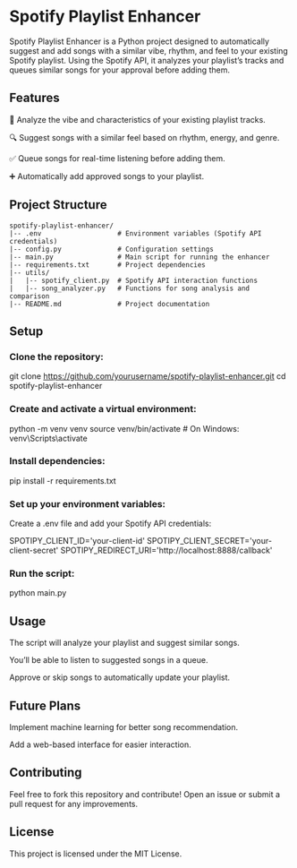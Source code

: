 # Spotify Playlist Enhancer

Spotify Playlist Enhancer is a Python project designed to automatically suggest and add songs with a similar vibe, rhythm, and feel to your existing Spotify playlist. Using the Spotify API, it analyzes your playlist’s tracks and queues similar songs for your approval before adding them.

## Features

🎵 Analyze the vibe and characteristics of your existing playlist tracks.

🔍 Suggest songs with a similar feel based on rhythm, energy, and genre.

✅ Queue songs for real-time listening before adding them.

➕ Automatically add approved songs to your playlist.

## Project Structure
```
spotify-playlist-enhancer/
|-- .env                   # Environment variables (Spotify API credentials)
|-- config.py              # Configuration settings
|-- main.py                # Main script for running the enhancer
|-- requirements.txt       # Project dependencies
|-- utils/
|   |-- spotify_client.py  # Spotify API interaction functions
|   |-- song_analyzer.py   # Functions for song analysis and comparison
|-- README.md              # Project documentation
```


## Setup

### Clone the repository:

git clone https://github.com/yourusername/spotify-playlist-enhancer.git
cd spotify-playlist-enhancer

### Create and activate a virtual environment:

python -m venv venv
source venv/bin/activate  # On Windows: venv\Scripts\activate

### Install dependencies:

pip install -r requirements.txt

### Set up your environment variables:

Create a .env file and add your Spotify API credentials:

SPOTIPY_CLIENT_ID='your-client-id'
SPOTIPY_CLIENT_SECRET='your-client-secret'
SPOTIPY_REDIRECT_URI='http://localhost:8888/callback'

### Run the script:

python main.py

## Usage

The script will analyze your playlist and suggest similar songs.

You’ll be able to listen to suggested songs in a queue.

Approve or skip songs to automatically update your playlist.

## Future Plans

Implement machine learning for better song recommendation.

Add a web-based interface for easier interaction.

## Contributing

Feel free to fork this repository and contribute! Open an issue or submit a pull request for any improvements.

## License

This project is licensed under the MIT License.
